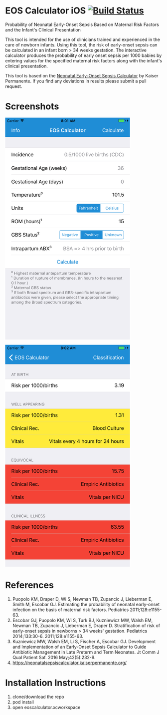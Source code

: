 # EOS Calculator iOS [![Build Status](https://travis-ci.org/goodmase/eos-calculator-ios.svg?branch=master)](https://travis-ci.org/goodmase/eos-calculator-ios)
Probability of Neonatal Early-Onset Sepsis Based on  Maternal Risk Factors and the Infant's Clinical Presentation

This tool is intended for the use of clinicians trained and experienced in the care of newborn infants. Using this tool, the risk of early-onset sepsis can be calculated in an infant born > 34 weeks gestation. The interactive calculator produces the probability of early onset sepsis per 1000 babies by entering values for the specified maternal risk factors along with the infant's clinical presentation.

This tool is based on the [Neonatal Early-Onset Sepsis Calculator](https://neonatalsepsiscalculator.kaiserpermanente.org/) by Kaiser Permanente. If you find any deviations in results please submit a pull request.
# Screenshots

<img src="./Screenshots/iphone55_eos_mainscreen.png?raw=true" width="400"><br>

<img src="./Screenshots/iphone55_eos_calculated.png?raw=true" width="400">

# References
1. Puopolo KM, Draper D, Wi S, Newman TB, Zupancic J, Lieberman E, Smith M, Escobar GJ. Estimating the probability of neonatal early-onset infection on the basis of maternal risk factors. Pediatrics 2011;128:e1155-63.
2. Escobar GJ, Puopolo KM, Wi S, Turk BJ, Kuzniewicz MW, Walsh EM, Newman TB, Zupancic J, Lieberman E, Draper D. Stratification of risk of early-onset sepsis in newborns > 34 weeks' gestation. Pediatrics 2014;133:30-6. 2011;128:e1155-63.
3. Kuzniewicz MW, Walsh EM, Li S, Fischer A, Escobar GJ. Development and Implementation of an Early-Onset Sepsis Calculator to Guide Antibiotic Management in Late Preterm and Term Neonates. Jt Comm J Qual Patient Saf. 2016 May;42(5):232-9.
4. https://neonatalsepsiscalculator.kaiserpermanente.org/ 

# Installation Instructions
1. clone/download the repo
2. pod install
3. open eoscalculator.xcworkspace
